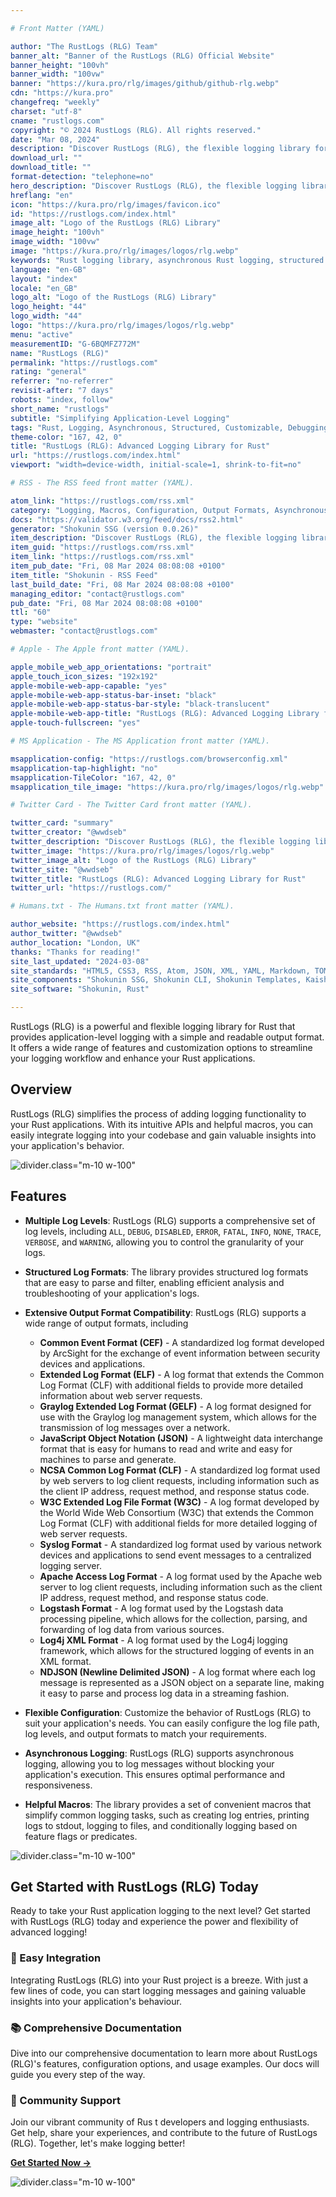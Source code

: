 ```yaml
---

# Front Matter (YAML)

author: "The RustLogs (RLG) Team"
banner_alt: "Banner of the RustLogs (RLG) Official Website"
banner_height: "100vh"
banner_width: "100vw"
banner: "https://kura.pro/rlg/images/github/github-rlg.webp"
cdn: "https://kura.pro"
changefreq: "weekly"
charset: "utf-8"
cname: "rustlogs.com"
copyright: "© 2024 RustLogs (RLG). All rights reserved."
date: "Mar 08, 2024"
description: "Discover RustLogs (RLG), the flexible logging library for Rust with structured log formats, asynchronous logging, and extensive customization options."
download_url: ""
download_title: ""
format-detection: "telephone=no"
hero_description: "Discover RustLogs (RLG), the flexible logging library for Rust with structured log formats, asynchronous logging, and extensive customization options."
hreflang: "en"
icon: "https://kura.pro/rlg/images/favicon.ico"
id: "https://rustlogs.com/index.html"
image_alt: "Logo of the RustLogs (RLG) Library"
image_height: "100vh"
image_width: "100vw"
image: "https://kura.pro/rlg/images/logos/rlg.webp"
keywords: "Rust logging library, asynchronous Rust logging, structured log formats, Rust application debugging, customizable logging Rust, Rust development tools, RustLogs RLG features, efficient Rust logging, RustLogs integration, RustLogs documentation"
language: "en-GB"
layout: "index"
locale: "en_GB"
logo_alt: "Logo of the RustLogs (RLG) Library"
logo_height: "44"
logo_width: "44"
logo: "https://kura.pro/rlg/images/logos/rlg.webp"
menu: "active"
measurementID: "G-6BQMFZ772M"
name: "RustLogs (RLG)"
permalink: "https://rustlogs.com"
rating: "general"
referrer: "no-referrer"
revisit-after: "7 days"
robots: "index, follow"
short_name: "rustlogs"
subtitle: "Simplifying Application-Level Logging"
tags: "Rust, Logging, Asynchronous, Structured, Customizable, Debugging, Development, RustLogs, Integration, Documentation"
theme-color: "167, 42, 0"
title: "RustLogs (RLG): Advanced Logging Library for Rust"
url: "https://rustlogs.com/index.html"
viewport: "width=device-width, initial-scale=1, shrink-to-fit=no"

# RSS - The RSS feed front matter (YAML).

atom_link: "https://rustlogs.com/rss.xml"
category: "Logging, Macros, Configuration, Output Formats, Asynchronous, Performance, Error Handling, Filtering, Customization, Integration"
docs: "https://validator.w3.org/feed/docs/rss2.html"
generator: "Shokunin SSG (version 0.0.26)"
item_description: "Discover RustLogs (RLG), the flexible logging library for Rust with structured log formats, asynchronous logging, and extensive customization options."
item_guid: "https://rustlogs.com/rss.xml"
item_link: "https://rustlogs.com/rss.xml"
item_pub_date: "Fri, 08 Mar 2024 08:08:08 +0100"
item_title: "Shokunin - RSS Feed"
last_build_date: "Fri, 08 Mar 2024 08:08:08 +0100"
managing_editor: "contact@rustlogs.com"
pub_date: "Fri, 08 Mar 2024 08:08:08 +0100"
ttl: "60"
type: "website"
webmaster: "contact@rustlogs.com"

# Apple - The Apple front matter (YAML).

apple_mobile_web_app_orientations: "portrait"
apple_touch_icon_sizes: "192x192"
apple-mobile-web-app-capable: "yes"
apple-mobile-web-app-status-bar-inset: "black"
apple-mobile-web-app-status-bar-style: "black-translucent"
apple-mobile-web-app-title: "RustLogs (RLG): Advanced Logging Library for Rust"
apple-touch-fullscreen: "yes"

# MS Application - The MS Application front matter (YAML).

msapplication-config: "https://rustlogs.com/browserconfig.xml"
msapplication-tap-highlight: "no"
msapplication-TileColor: "167, 42, 0"
msapplication_tile_image: "https://kura.pro/rlg/images/logos/rlg.webp"

# Twitter Card - The Twitter Card front matter (YAML).

twitter_card: "summary"
twitter_creator: "@wwdseb"
twitter_description: "Discover RustLogs (RLG), the flexible logging library for Rust with structured log formats, asynchronous logging, and extensive customization options."
twitter_image: "https://kura.pro/rlg/images/logos/rlg.webp"
twitter_image_alt: "Logo of the RustLogs (RLG) Library"
twitter_site: "@wwdseb"
twitter_title: "RustLogs (RLG): Advanced Logging Library for Rust"
twitter_url: "https://rustlogs.com/"

# Humans.txt - The Humans.txt front matter (YAML).

author_website: "https://rustlogs.com/index.html"
author_twitter: "@wwdseb"
author_location: "London, UK"
thanks: "Thanks for reading!"
site_last_updated: "2024-03-08"
site_standards: "HTML5, CSS3, RSS, Atom, JSON, XML, YAML, Markdown, TOML"
site_components: "Shokunin SSG, Shokunin CLI, Shokunin Templates, Kaishi Templates, Kaishi Themes"
site_software: "Shokunin, Rust"

---
```


RustLogs (RLG) is a powerful and flexible logging library for Rust that provides application-level logging with a simple and readable output format. It offers a wide range of features and customization options to streamline your logging workflow and enhance your Rust applications.

## Overview

RustLogs (RLG) simplifies the process of adding logging functionality to your Rust applications. With its intuitive APIs and helpful macros, you can easily integrate logging into your codebase and gain valuable insights into your application's behavior.

![divider][divider].class=\"m-10 w-100\"

## Features

- **Multiple Log Levels**: RustLogs (RLG) supports a comprehensive set of log levels, including `ALL`, `DEBUG`, `DISABLED`, `ERROR`, `FATAL`, `INFO`, `NONE`, `TRACE`, `VERBOSE`, and `WARNING`, allowing you to control the granularity of your logs.

- **Structured Log Formats**: The library provides structured log formats that are easy to parse and filter, enabling efficient analysis and troubleshooting of your application's logs.

- **Extensive Output Format Compatibility**: RustLogs (RLG) supports a wide range of output formats, including 
  - **Common Event Format (CEF)** - A standardized log format developed by ArcSight for the exchange of event information between security devices and applications.
  - **Extended Log Format (ELF)** - A log format that extends the Common Log Format (CLF) with additional fields to provide more detailed information about web server requests.
  - **Graylog Extended Log Format (GELF)** - A log format designed for use with the Graylog log management system, which allows for the transmission of log messages over a network.
  - **JavaScript Object Notation (JSON)** - A lightweight data interchange format that is easy for humans to read and write and easy for machines to parse and generate.
  - **NCSA Common Log Format (CLF)** - A standardized log format used by web servers to log client requests, including information such as the client IP address, request method, and response status code.
  - **W3C Extended Log File Format (W3C)** - A log format developed by the World Wide Web Consortium (W3C) that extends the Common Log Format (CLF) with additional fields for more detailed logging of web server requests.
  - **Syslog Format** - A standardized log format used by various network devices and applications to send event messages to a centralized logging server.
  - **Apache Access Log Format** - A log format used by the Apache web server to log client requests, including information such as the client IP address, request method, and response status code.
  - **Logstash Format** - A log format used by the Logstash data processing pipeline, which allows for the collection, parsing, and forwarding of log data from various sources.
  - **Log4j XML Format** - A log format used by the Log4j logging framework, which allows for the structured logging of events in an XML format.
  - **NDJSON (Newline Delimited JSON)** - A log format where each log message is represented as a JSON object on a separate line, making it easy to parse and process log data in a streaming fashion.

- **Flexible Configuration**: Customize the behavior of RustLogs (RLG) to suit your application's needs. You can easily configure the log file path, log levels, and output formats to match your requirements.

- **Asynchronous Logging**: RustLogs (RLG) supports asynchronous logging, allowing you to log messages without blocking your application's execution. This ensures optimal performance and responsiveness.

- **Helpful Macros**: The library provides a set of convenient macros that simplify common logging tasks, such as creating log entries, printing logs to stdout, logging to files, and conditionally logging based on feature flags or predicates.

![divider][divider].class="m-10 w-100"

## Get Started with RustLogs (RLG) Today

Ready to take your Rust application logging to the next level? Get started with RustLogs (RLG) today and experience the power and flexibility of advanced logging!

### 🚀 Easy Integration

Integrating RustLogs (RLG) into your Rust project is a breeze. With just a few lines of code, you can start logging messages and gaining valuable insights into your application's behaviour.

### 📚 Comprehensive Documentation

Dive into our comprehensive documentation to learn more about RustLogs (RLG)'s features, configuration options, and usage examples. Our docs will guide you every step of the way.

### 💬 Community Support

Join our vibrant community of Rus t developers and logging enthusiasts. Get help, share your experiences, and contribute to the future of RustLogs (RLG). Together, let's make logging better!

[**Get Started Now →**](/getting-started/index.html)

![divider][divider].class=\"m-10 w-100\"

[divider]: https://kura.pro/common/images/elements/divider.svg "Divider"
